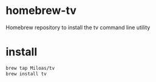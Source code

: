 # homebrew-tv

Homebrew repository to install the tv command line utility

# install

```sh
brew tap Miloas/tv
brew install tv
```
